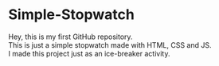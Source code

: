# Simple-Stopwatch
Hey, this is my first GitHub repository. 
<br> 
This is just a simple stopwatch made with HTML, CSS and JS.
<br>
I made this project just as an ice-breaker activity.
